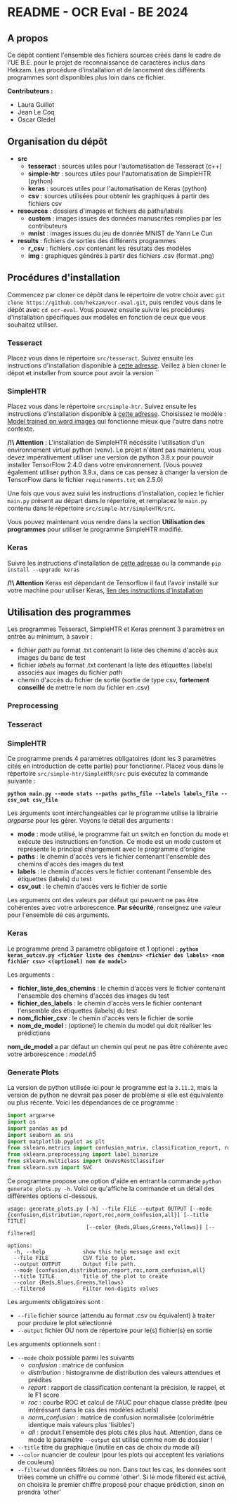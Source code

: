 # README - OCR Eval - BE 2024

## A propos

Ce dépôt contient l'ensemble des fichiers sources créés dans le cadre de l'UE B.E. pour le projet de reconnaissance de caractères inclus dans Hekzam. Les procédure d'installation et de lancement des différents programmes sont disponibles plus loin dans ce fichier.

**Contributeurs :**
- Laura Guillot
- Jean Le Coq
- Oscar Gledel

## Organisation du dépôt

- **src**
	- **tesseract** : sources utiles pour l'automatisation de Tesseract (c++)
	- **simple-htr** : sources utiles pour l'automatisation de SimpleHTR (python)
	- **keras** : sources utiles pour l'automatisation de Keras (python)
	- **csv** : sources utilisées pour obtenir les graphiques à partir des fichiers csv
- **resources** : dossiers d'images et fichiers de paths/labels
	- **custom** : images issues des données manuscrites remplies par les contributeurs
	- **mnist** : images issues du jeu de donnée MNIST de Yann Le Cun
- **results** : fichiers de sorties des différents programmes
	- **r_csv** : fichiers .csv contenant les résultats des modèles
	- **img** : graphiques générés à partir des fichiers .csv (format .png)

## Procédures d'installation

Commencez par cloner ce dépôt dans le répertoire de votre choix avec `git clone https://github.com/hekzam/ocr-eval.git`, puis rendez vous dans le dépôt avec `cd ocr-eval`. Vous pouvez ensuite suivre les procédures d'installation spécifiques aux modèles en fonction de ceux que vous souhaitez utiliser.

### Tesseract

Placez vous dans le répertoire `src/tesseract`.
Suivez ensuite les instructions d'installation disponible à [cette adresse](https://github.com/tesseract-ocr/tesseract). Veillez à bien cloner le dépot et installer from source pour avoir la version ``

### SimpleHTR

Placez vous dans le répertoire `src/simple-htr`.
Suivez ensuite les instructions d'installation disponible à [cette adresse](https://github.com/githubharald/SimpleHTR). Choisissez le modèle : [Model trained on word images](https://www.dropbox.com/s/mya8hw6jyzqm0a3/word-model.zip?dl=1) qui fonctionne mieux que l'autre dans notre contexte.

**/!\ Attention** : L'installation de SimpleHTR nécéssite l'utilisation d'un environnement virtuel python (venv). Le projet n'étant pas maintenu, vous devez impérativement utiliser une version de python 3.8.x pour pouvoir installer TensorFlow 2.4.0 dans votre environnement. (Vous pouvez également utiliser python 3.9.x, dans ce cas pensez à changer la version de TensorFlow dans le fichier `requirements.txt` en 2.5.0)

Une fois que vous avez suivi les instructions d'installation, copiez le fichier `main.py` présent au départ dans le répertoire, et remplacez le `main.py` contenu dans le répertoire `src/simple-htr/SimpleHTR/src`.

Vous pouvez maintenant vous rendre dans la section **Utilisation des programmes** pour utiliser le programme SimpleHTR modifié.

### Keras
Suivre les instructions d'installation de [cette adresse](https://keras.io/getting_started/) ou la commande `pip install --upgrade keras`

**/!\ Attention** Keras est dépendant de Tensorflow il faut l'avoir installé sur votre machine pour utiliser Keras, [lien des instructions d'installation](https://www.tensorflow.org/install?hl=fr)

## Utilisation des programmes

Les programmes Tesseract, SimpleHTR et Keras prennent 3 paramètres en entrée au minimum, à savoir :
- fichier *path* au format .txt contenant la liste des chemins d'accès aux images du banc de test
- fichier *labels* au format .txt contenant la liste des étiquettes (labels) associés aux images du fichier *path*
- chemin d'accès du fichier de sortie (sortie de type csv, **fortement conseillé** de mettre le nom du fichier en .csv)

### Preprocessing

### Tesseract

### SimpleHTR

Ce programme prends 4 paramètres obligatoires (dont les 3 paramètres cités en introduction de cette partie) pour fonctionner. Placez vous dans le répertoire `src/simple-htr/SimpleHTR/src` puis exécutez la commande suivante :

**`python main.py --mode stats --paths paths_file --labels labels_file -- csv_out csv_file`**

Les arguments sont interchangeables car le programme utilise la librairie *argparse* pour les gérer. Voyons le détail des arguments :
- **mode** : mode utilisé, le programme fait un switch en fonction du mode et exécute des instructions en fonction. Ce mode est un mode custom et représente le principal changement avec le programme d'origine
- **paths** : le chemin d'accès vers le fichier contenant l'ensemble des chemins d'accès des images du test
- **labels** : le chemin d'accès vers le fichier contenant l'ensemble des étiquettes (labels) du test
- **csv_out** : le chemin d'accès vers le fichier de sortie

Les arguments ont des valeurs par défaut qui peuvent ne pas être cohérentes avec votre arborescence. **Par sécurité**, renseignez une valeur pour l'ensemble de ces arguments.

### Keras

Le programme prend 3 parametre obligatoire et 1 optionel : 
**`python keras_outcsv.py <fichier liste des chemins> <fichier des labels> <nom fichier csv> <(optionel) nom de model>`**

Les arguments : 
- **fichier_liste_des_chemins** : le chemin d'accès vers le fichier contenant l'ensemble des chemins d'accès des images du test
- **fichier_des_labels** : le chemin d'accès vers le fichier contenant l'ensemble des étiquettes (labels) du test
- **nom_fichier_csv** : le chemin d'accès vers le fichier de sortie
- **nom_de_model** : (optionel) le chemin du model qui doit réaliser les prédictions

**nom_de_model** a par défaut un chemin qui peut ne pas être cohérente avec votre arborescence : *model.h5*

### Generate Plots

La version de python utilisée ici pour le programme est la `3.11.2`, mais la version de python ne devrait pas poser de problème si elle est équivalente ou plus récente.
Voici les dépendances de ce programme :
```python
import argparse
import os
import pandas as pd
import seaborn as sns
import matplotlib.pyplot as plt
from sklearn.metrics import confusion_matrix, classification_report, roc_curve, auc
from sklearn.preprocessing import label_binarize
from sklearn.multiclass import OneVsRestClassifier
from sklearn.svm import SVC
```
Ce programme propose une option d'aide en entrant la commande `python generate_plots.py -h`. Voici ce qu'affiche la commande et un détail des différentes options ci-dessous.

```
usage: generate_plots.py [-h] --file FILE --output OUTPUT [--mode {confusion,distribution,report,roc,norm_confusion,all}] [--title TITLE]
                         [--color {Reds,Blues,Greens,Yellows}] [--filtered]

options:
  -h, --help            show this help message and exit
  --file FILE           CSV file to plot.
  --output OUTPUT       Output file path.
  --mode {confusion,distribution,report,roc,norm_confusion,all}
  --title TITLE         Title of the plot to create
  --color {Reds,Blues,Greens,Yellows}
  --filtered            Filter non-digits values
```

Les arguments obligatoires sont :
- `--file` fichier source (attendu au format .csv ou équivalent) à traiter pour produire le plot sélectionné
- `--output` fichier OU nom de répertoire pour le(s) fichier(s) en sortie

Les arguments optionnels sont :
- `--mode` choix possible parmi les suivants
	- *confusion* : matrice de confusion
   	- *distribution* : histogramme de distribution des valeurs attendues et prédites
   	- *report* : rapport de classification contenant la précision, le rappel, et le F1 score
   	- *roc* : courbe ROC et calcul de l'AUC pour chaque classe prédite (peu intéréssant dans le cas des modèles actuels)
   	- *norm_confusion* : matrice de confusion normalisée (colorimétrie identique mais valeurs plus 'lisibles')
   	- *all* : produit l'ensemble des plots cités plus haut. Attention, dans ce mode le paramètre `--output` est utilisé comme nom de dossier !
- `--title` titre du graphique (inutile en cas de choix du mode all)
- `--color` nuancier de couleur (pour les plots qui acceptent les variations de couleurs)
- `--filtered` données filtrées ou non. Dans tout les cas, les données sont triées comme un chiffre ou comme 'other'. Si le mode filtered est activé, on choisira le premier chiffre proposé pour chaque prédiction, sinon on prendra 'other'
